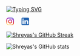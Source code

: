 [![Typing SVG](https://readme-typing-svg.herokuapp.com?font=Fira+Code&duration=2000&pause=40&color=25B1FF&width=435&lines=Shreyas+M+Kaushik;Software+Engineer+%40+IHX)](https://git.io/typing-svg)

[![Instagram][1.2]][1] &nbsp; &nbsp;  [![LinkedIn][2.2]][2]

<!-- Icons -->

[1.2]: https://github.com/shreyasY2k/shreyasY2k/blob/master/Instagram.png (insta icon without padding)
[2.2]: https://github.com/shreyasY2k/shreyasY2k/blob/master/linkedin.png (LinkedIn icon without padding)

<!-- Links to your social media accounts -->

[1]: https://instagram.com/shreyas_mathur_kaushik/
[2]: https://www.linkedin.com/in/shreyas-m-k-b213771a4/

[![Shreyas's GitHub Streak](https://github-readme-streak-stats.herokuapp.com?user=shreyasmy2k&theme=dark)](https://git.io/streak-stats)

![Shreyas's GitHub stats](https://github-readme-stats.vercel.app/api?username=shreyasmY2k&show_icons=true&theme=radical)

